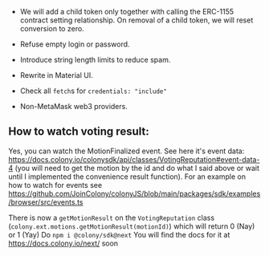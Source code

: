 - We will add a child token only together with calling the ERC-1155 contract setting relationship.
  On removal of a child token, we will reset conversion to zero.

- Refuse empty login or password.

- Introduce string length limits to reduce spam.

- Rewrite in Material UI.

- Check all `fetch`s for `credentials: "include"`

- Non-MetaMask web3 providers.

## How to watch voting result:

Yes, you can watch the MotionFinalized event. See here it's event data: https://docs.colony.io/colonysdk/api/classes/VotingReputation#event-data-4 (you will need to get the motion by the id and do what I said above or wait until I implemented the convenience result function). For an example on how to watch for events see https://github.com/JoinColony/colonyJS/blob/main/packages/sdk/examples/browser/src/events.ts

There is now a `getMotionResult` on the `VotingReputation` class (`colony.ext.motions.getMotionResult(motionId)`) which will return 0 (Nay) or 1 (Yay)
Do `npm i @colony/sdk@next`
You will find the docs for it at https://docs.colony.io/next/ soon